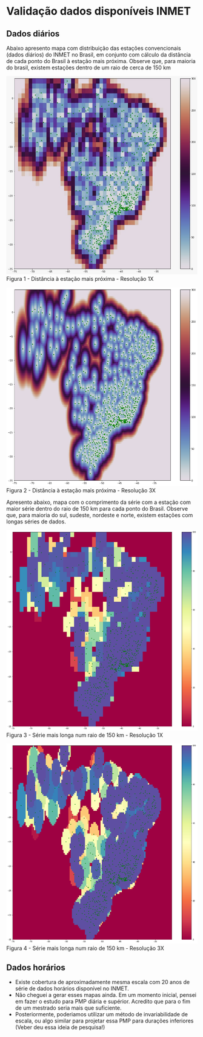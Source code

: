 <h1 align="left"> Validação dados disponíveis INMET </h1>

## Dados diários
Abaixo apresento mapa com distribuição das estações convencionais (dados diários) do INMET no Brasil, em conjunto com cálculo da distância de cada ponto do Brasil à estação mais próxima. Observe que, para maioria do brasil, existem estações dentro de um raio de cerca de 150 km

![Distância à estação mais próxima - Resolução 1X](https://raw.githubusercontent.com/pedro-lage/brazil-pmp/main/00_Images/distanciaEstacoes_X1.png)
Figura 1 - Distância à estação mais próxima - Resolução 1X

![Distância à estação mais próxima - Resolução 3X](https://raw.githubusercontent.com/pedro-lage/brazil-pmp/main/00_Images/distanciaEstacoes_X3.png)
Figura 2 - Distância à estação mais próxima - Resolução 3X


Apresento abaixo, mapa com o comprimento da série com a estação com maior série dentro do raio de 150 km para cada ponto do Brasil. Observe que, para maioria do sul, sudeste, nordeste e norte, existem estações com longas séries de dados.

![Distância à estação mais próxima - Resolução 1X](https://raw.githubusercontent.com/pedro-lage/brazil-pmp/main/00_Images/comprimentoSeries_R150km_X1.png)
Figura 3 - Série mais longa num raio de 150 km - Resolução 1X

![Distância à estação mais próxima - Resolução 1X](https://raw.githubusercontent.com/pedro-lage/brazil-pmp/main/00_Images/comprimentoSeries_R150km_X3.png)
Figura 4 - Série mais longa num raio de 150 km - Resolução 3X


## Dados horários
 - Existe cobertura de aproximadamente mesma escala com 20 anos de série de dados horários disponível no INMET. 
 - Não cheguei a gerar esses mapas ainda. Em um momento inicial, pensei em fazer o estudo para PMP diária e supérior. Acredito que para o fim de um mestrado seria mais que suficiente. 
 - Posteriormente, poderiamos utilizar um método de invariabilidade de escala, ou algo similar para projetar essa PMP para durações inferiores (Veber deu essa ideia de pesquisa!)

